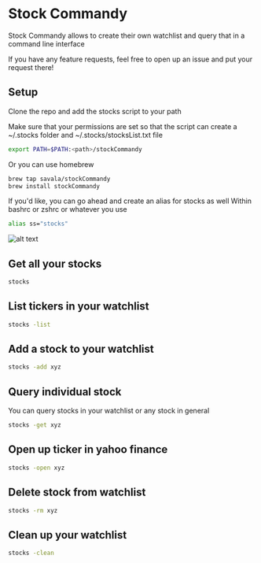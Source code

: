 # Stock Commandy
Stock Commandy allows to create their own watchlist and query that in a command line interface

If you have any feature requests, feel free to open up an issue and put your request there!

## Setup
Clone the repo and add the stocks script to your path


Make sure that your permissions are set so that the script can create a ~/.stocks folder and ~/.stocks/stocksList.txt file
```sh
export PATH=$PATH:<path>/stockCommandy
```

Or you can use homebrew
```sh
brew tap savala/stockCommandy
brew install stockCommandy
```

If you'd like, you can go ahead and create an alias for stocks as well
Within bashrc or zshrc or whatever you use

```sh
alias ss="stocks"
```

![alt text](https://github.com/savala/stockCommandy/raw/master/screenshots/screenshot.png "Output")

## Get all your stocks
```sh
stocks
```

## List tickers in your watchlist
```sh
stocks -list
```

## Add a stock to your watchlist
```sh
stocks -add xyz
```

## Query individual stock
You can query stocks in your watchlist or any stock in general
```sh
stocks -get xyz
```

## Open up ticker in yahoo finance
```sh
stocks -open xyz
```

## Delete stock from watchlist
```sh
stocks -rm xyz
```

## Clean up your watchlist
```sh
stocks -clean
```

